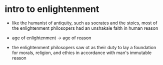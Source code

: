 # intro to enlightenment

- like the humanist of antiquity, such as socrates and the stoics, most of the
  enlightenment philosopers had an unshakale faith in human reason

- age of enlightenment -> age of reason

- the enlightenment philosopers saw ot as their duty to lay a foundation for
  morals, religion, and ethics in accordance with man's immutable reason

